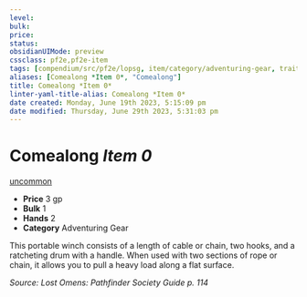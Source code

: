 ```yaml
---
level:
bulk:
price:
status:
obsidianUIMode: preview
cssclass: pf2e,pf2e-item
tags: [compendium/src/pf2e/lopsg, item/category/adventuring-gear, trait/uncommon]
aliases: [Comealong *Item 0*, "Comealong"]
title: Comealong *Item 0*
linter-yaml-title-alias: Comealong *Item 0*
date created: Monday, June 19th 2023, 5:15:09 pm
date modified: Thursday, June 29th 2023, 5:31:03 pm
---
```


# Comealong *Item 0*

[uncommon](rules/traits/uncommon.md)  

- **Price** 3 gp
- **Bulk** 1
- **Hands** 2
- **Category** Adventuring Gear

This portable winch consists of a length of cable or chain, two hooks, and a ratcheting drum with a handle. When used with two sections of rope or chain, it allows you to pull a heavy load along a flat surface.

*Source: Lost Omens: Pathfinder Society Guide p. 114*
